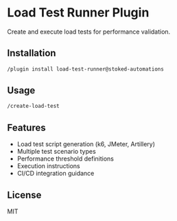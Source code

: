 # Load Test Runner Plugin

Create and execute load tests for performance validation.

## Installation

```bash
/plugin install load-test-runner@stoked-automations
```

## Usage

```bash
/create-load-test
```

## Features

- Load test script generation (k6, JMeter, Artillery)
- Multiple test scenario types
- Performance threshold definitions
- Execution instructions
- CI/CD integration guidance

## License

MIT
